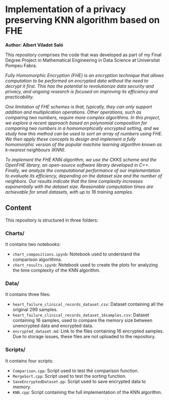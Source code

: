 # Implementation of a privacy preserving KNN algorithm based on FHE

**Author: Albert Viladot Saló**

This repository comprises the code that was developed as part of my Final Degree Project in Mathematical Engineering in Data Science at Universitat Pompeu Fabra.

*Fully Homomorphic Encryption (FHE) is an encryption technique that allows computation to be performed on encrypted data without the need to decrypt it first. This has the potential to revolutionize data security and privacy, and ongoing research is focused on improving its efficiency and practicability.*

*One limitation of FHE schemes is that, typically, they can only support addition and multiplication operations. Other operations, such as comparing two numbers, require more complex algorithms. In this project, we explore a recent approach based on polynomial composition for comparing two numbers in a homomorphically encrypted setting, and we study how this method can be used to sort an array of numbers using FHE. We then apply these concepts to design and implement a fully homomorphic version of the popular machine learning algorithm known as k-nearest neighbours (KNN).*

*To implement the FHE KNN algorithm, we use the CKKS scheme and the OpenFHE library, an open-source software library developed in C++. Finally, we analyze the computational performance of our implementation to evaluate its efficiency, depending on the dataset size and the number of neighbors. Our results indicate that the time complexity increases exponentially with the dataset size. Reasonable computation times are achievable for small datasets, with up to 16 training samples.*


## Content

This repository is structured in three folders:

### Charts/

It contains two notebooks:
- `chart_compositions.ipynb`: Notebook used to understand the comparison algorithms.
- `chart_results.ipynb`: Notebook used to create the plots for analyzing the time complexity of the KNN algorithm.

### Data/

It contains three files:
- `heart_failure_clinical_records_dataset.csv`: Dataset containing all the original 299 samples.
- `heart_failure_clinical_records_dataset_16samples.csv`: Dataset containing 16 samples, used to compare the memory size between unencrypted data and encrypted data.
- `encrypted_dataset.md`: Link to the files containing 16 encrypted samples. Due to storage issues, these files are not uploaded to the repository.

### Scripts/

It contains four scripts:
- `Comparison.cpp`: Script used to test the comparison function.
- `MergeSort.cpp`: Script used to test the sorting function.
- `SaveEncryptedDataset.pp`: Script used to save encrypted data to memory.
- `KNN.cpp`: Script containing the full implementation of the KNN algorithm.
